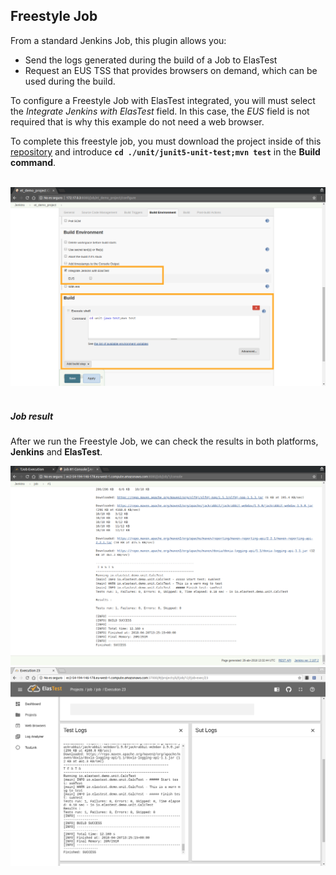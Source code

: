 <div class="range range-xs-left">
<div class="cell-xs-10 cell-lg-6 text-md-left inset-md-right-80 cell-lg-push-1 offset-top-50 offset-lg-top-0">
<h2 id="content" class="h1">Freestyle Job</h2>
<div class="offset-top-30 offset-md-top-30">
</div>
</div>
</div>


From a standard Jenkins Job, this plugin allows you:

-   Send the logs generated during the build of a Job to ElasTest
-   Request an EUS TSS that provides browsers on demand, which can be used during the build.

To configure a Freestyle Job with ElasTest integrated, you will must select the _Integrate Jenkins with ElasTest_ field. In this case, the _EUS_ field is not required that is why this example do not need a web browser.

To complete this freestyle job, you must download the project inside of this [repository](https://github.com/elastest/demo-projects) and introduce **`cd ./unit/junit5-unit-test;mvn test`** in the **Build command**.

<br>
<div class="docs-gallery inline-block">
    <a data-fancybox="gallery-1" href="/docs/jenkins/images/job.png"><img class="img-responsive img-wellcome" src="/docs/jenkins/images/job.png"/></a>
</div>
<br>

<h5 class="small-subtitle">Job result</h5>

After we run the Freestyle Job, we can check the results in both platforms, **Jenkins** and **ElasTest**.

<div class="docs-gallery inline-block">
    <a data-fancybox="gallery-4" href="/docs/jenkins/images/jenkins_log.png"><img class="img-responsive img-wellcome" src="/docs/jenkins/images/jenkins_log.png"/></a>
    <a data-fancybox="gallery-4" href="/docs/jenkins/images/elastest_log.png"><img class="img-responsive img-wellcome" src="/docs/jenkins/images/elastest_log.png"/></a>
</div>